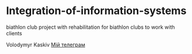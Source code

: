 # Integration-of-information-systems
biathlon club project with rehabilitation for biathlon clubs to work with clients


Volodymyr Kaskiv [Мій телеграм](https://t.me/volodymyr_kaskiv)
